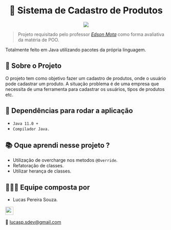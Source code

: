 <h1 align="center">👤 Sistema de Cadastro de Produtos</h1>

<p align="center">
  <img src="https://arte.folha.uol.com.br/esporte/copa-2018/palpites-da-copa/images/caixa.gif">
</p>

> Projeto requisitado pelo professor [_Edson Mota_](https://www.linkedin.com/in/edsonmottac/) como forma avaliativa da matéria de POO.

Totalmente feito em Java utilizando pacotes da própria linguagem.

## 📢 Sobre o Projeto

O projeto tem como objetivo fazer um cadastro de produtos, onde o usuário pode cadastrar um produto. A situação problema é de uma empresa que necessita de uma ferramenta para cadastrar os usuários, tipos de produtos etc.

## 🎯 Dependências para rodar a aplicação

- `Java 11.0 +`
- `Compilador Java.`

## 📚 Oque aprendi nesse projeto ?

- Utilização de overcharge nos metodos `@Override`.
- Refatoração de classes.
- Utilizar herança de classes.

## 👨🏾‍🦱 Equipe composta por

- Lucas Pereira Souza.
  
<a href="https://www.linkedin.com/in/lucas-souza-dev/">
  <img height="25px" src="https://img.shields.io/badge/LinkedIn-0077B5?style=for-the-badge&logo=linkedin&logoColor=white" />
</a>

📩 lucasp.sdev@gmail.com
